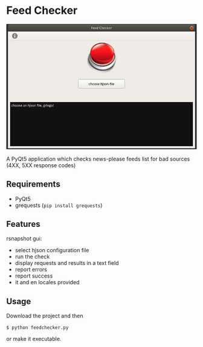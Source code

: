# Feed Checker

![image](https://raw.githubusercontent.com/otto-torino/FeedChecker/master/app.png "App")

A PyQt5 application which checks news-please feeds list for bad sources (4XX, 5XX response codes)

## Requirements

- PyQt5
- grequests (`pip install grequests`)

## Features

rsnapshot gui:

- select hjson configuration file
- run the check
- display requests and results in a text field
- report errors
- report success
- it and en locales provided

## Usage

Download the project and then

    $ python feedchecker.py

or make it executable.

